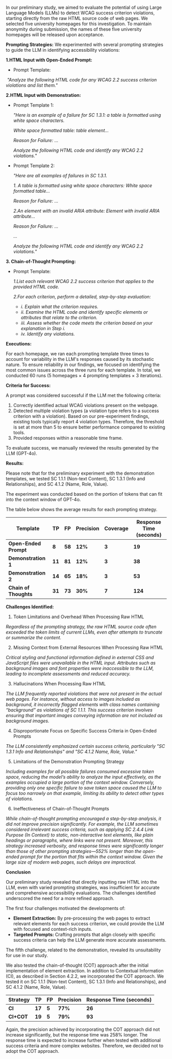 In our preliminary study, we aimed to evaluate the potential of using Large Language Models (LLMs) to detect WCAG success criterion violations, starting directly from the raw HTML source code of web pages. We selected five university homepages for this investigation. To maintain anonymity during submission, the names of these five university homepages will be released upon acceptance.



**Prompting Strategies:**
We experimented with several prompting strategies to guide the LLM in identifying accessibility violations:

**1.HTML Input with Open-Ended Prompt:**

- Prompt Template: 

​	*"Analyze the following HTML code for any WCAG 2.2 success criterion violations and list them."*

**2.HTML Input with Demonstration:**

- Prompt Template 1:

  *"Here is an example of a failure for SC 1.3.1: a table is formatted using white space characters.* 

  *White space formatted table: table element…*

   *Reason for Failure: ...* 

  *Analyze the following HTML code and identify any WCAG 2.2 violations."*

- Prompt Template 2:

  *"Here are all examples of failures in SC 1.3.1.*

  *1. A table is formatted using white space characters:*
  *White space formatted table…*

   *Reason for Failure: ...* 

  *2.An element with an invalid ARIA attribute:*
  *Element with invalid ARIA attribute…*

   *Reason for Failure: ...* 

  *...*

  *Analyze the following HTML code and identify any WCAG 2.2 violations."*

**3. Chain-of-Thought Prompting:**

- Prompt Template:
  
    *1.List each relevant WCAG 2.2 success criterion that applies to the provided HTML code.*
    
    *2.For each criterion, perform a detailed, step-by-step evaluation:*
    
    - *i. Explain what the criterion requires.*
    - *ii. Examine the HTML code and identify specific elements or attributes that relate to the criterion.*
    - *iii. Assess whether the code meets the criterion based on your explanation in Step i.*
    - *iv. Identify any violations.*



**Executions:**

For each homepage, we ran each prompting template three times to account for variability in the LLM's responses caused by its stochastic nature. To ensure reliability in our findings, we focused on identifying the most common issues across the three runs for each template. In total, we conducted 60 runs (5 homepages × 4 prompting templates × 3 iterations).



**Criteria for Success:**

A prompt was considered successful if the LLM met the following criteria:

1. Correctly identified actual WCAG violations present on the webpage.
2. Detected multiple violation types (a violation type refers to a success criterion with a violation). Based on our pre-experiment findings, existing tools typically report 4 violation types. Therefore, the threshold is set at more than 5 to ensure better performance compared to existing tools.
3. Provided responses within a reasonable time frame.

To evaluate success, we manually reviewed the results generated by the LLM (GPT-4o).



**Results:**

Please note that for the preliminary experiment with the demonstration templates, we tested SC 1.1.1 (Non-text Content), SC 1.3.1 (Info and Relationships), and SC 4.1.2 (Name, Role, Value).

The experiment was conducted based on the portion of tokens that can fit into the context window of GPT-4o.

The table below shows the average results for each prompting strategy.

| **Template**          | **TP** | **FP** | **Precision** | **Coverage** | **Response Time (seconds)** |
| --------------------- | ------ | ------ | ------------- | ------------ | --------------------------- |
| **Open-Ended Prompt** | **8**  | **58** | **12%**       | **3**        | **19**                      |
| **Demonstration 1**   | **11** | **81** | **12%**       | **3**        | **38**                      |
| **Demonstration 2**   | **14** | **65** | **18%**       | **3**        | **53**                      |
| **Chain of Thoughts** | **31** | **73** | **30%**       | **7**        | **124**                     |

**Challenges Identified:**

1. Token Limitations and Overhead When Processing Raw HTML

*Regardless of the prompting strategy, the raw HTML source code often exceeded the token limits of current LLMs, even after attempts to truncate or summarize the content.* 



2. Missing Context from External Resources When Processing Raw HTML

*Critical styling and functional information defined in external CSS and JavaScript files were unavailable in the HTML input. Attributes such as background images and font properties were inaccessible to the LLM, leading to incomplete assessments and reduced accuracy.*



3. Hallucinations When Processing Raw HTML

*The LLM frequently reported violations that were not present in the actual web pages. For instance, without access to images included as background, it incorrectly flagged elements with class names containing “background” as violations of SC 1.1.1. This success criterion involves ensuring that important images conveying information are not included as background images.*



4. Disproportionate Focus on Specific Success Criteria in Open-Ended Prompts

*The LLM consistently emphasized certain success criteria, particularly "SC 1.3.1 Info and Relationships" and "SC 4.1.2 Name, Role, Value."* 



5. Limitations of the Demonstration Prompting Strategy

*Including examples for all possible failures consumed excessive token space, reducing the model’s ability to analyze the input effectively, as the examples occupied a large portion of the context window. Conversely, providing only one specific failure to save token space caused the LLM to focus too narrowly on that example, limiting its ability to detect other types of violations.*



6. Ineffectiveness of Chain-of-Thought Prompts

*While chain-of-thought prompting encouraged a step-by-step analysis, it did not improve precision significantly. For example, the LLM sometimes considered irrelevant success criteria, such as applying SC 2.4.4 Link Purpose (In Context) to static, non-interactive text elements, like plain headings or paragraphs, where links were not present. Moreover, this strategy increased verbosity, and response times were significantly longer than those of other prompting strategies—552% longer than the open-ended prompt for the portion that fits within the context window. Given the large size of modern web pages, such delays are impractical.* 



**Conclusion**

Our preliminary study revealed that directly inputting raw HTML into the LLM, even with varied prompting strategies, was insufficient for accurate and comprehensive accessibility evaluations. The challenges identified underscored the need for a more refined approach.

The first four challenges motivated the developments of:

- **Element Extraction:** By pre-processing the web pages to extract relevant elements for each success criterion, we could provide the LLM with focused and context-rich inputs.
- **Targeted Prompts:** Crafting prompts that align closely with specific success criteria can help the LLM generate more accurate assessments.

The fifth challenge, related to the demonstration, revealed its unsuitability for use in our study.

We also tested the chain-of-thought (COT) approach after the initial implementation of element extraction. In addition to Contextual Information (CI), as described in Section 4.2.2, we incorporated the COT approach. We tested it on SC 1.1.1 (Non-text Content), SC 1.3.1 (Info and Relationships), and SC 4.1.2 (Name, Role, Value).

| **Strategy** | **TP** | **FP** | **Precision** | **Response Time (seconds)** |
| ------------ | ------ | ------ | ------------- | --------------------------- |
| **CI**       | **17** | **5**  | **77%**       | **26**                      |
| **CI+COT**   | **19** | **5**  | **79%**       | **93**                      |

Again, the precision achieved by incorporating the COT approach did not increase significantly, but the response time was 258% longer. The response time is expected to increase further when tested with additional success criteria and more complex websites. Therefore, we decided not to adopt the COT approach.